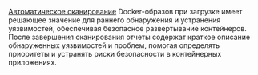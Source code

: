 [Автоматическое сканирование](../../../container-registry/operations/scanning-docker-image.md#automatically) Docker-образов при загрузке имеет решающее значение для раннего обнаружения и устранения уязвимостей, обеспечивая безопасное развертывание контейнеров. После завершения сканирования отчеты содержат краткое описание обнаруженных уязвимостей и проблем, помогая определять приоритеты и устранять риски безопасности в контейнерных приложениях.